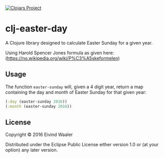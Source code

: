 [![Clojars Project](https://img.shields.io/clojars/v/easter-day.svg)](https://clojars.org/easter-day)

# clj-easter-day

A Clojure library designed to calculate Easter Sunday for a given year.

Using Harold Spencer Jones formula as given here:
(https://no.wikipedia.org/wiki/P%C3%A5skeformelen)

## Usage

The function `easter-sunday` will, given a 4 digit year, return a map containing the
day and month of Easter Sunday for that given year:
```clojure
(:day (easter-sunday 2016))
(:month (easter-sunday 2016))
```

## License

Copyright © 2016 Eivind Waaler

Distributed under the Eclipse Public License either version 1.0 or (at your option) any later version.
